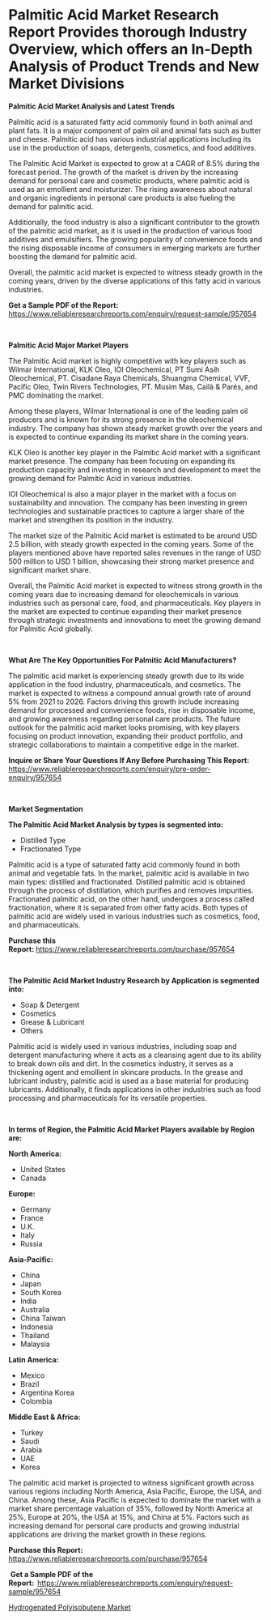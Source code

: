 <p><h1>Palmitic Acid Market Research Report Provides thorough Industry Overview, which offers an In-Depth Analysis of Product Trends and New Market Divisions</h1></p><p><strong>Palmitic Acid Market Analysis and Latest Trends</strong></p>
<p><p>Palmitic acid is a saturated fatty acid commonly found in both animal and plant fats. It is a major component of palm oil and animal fats such as butter and cheese. Palmitic acid has various industrial applications including its use in the production of soaps, detergents, cosmetics, and food additives.</p><p>The Palmitic Acid Market is expected to grow at a CAGR of 8.5% during the forecast period. The growth of the market is driven by the increasing demand for personal care and cosmetic products, where palmitic acid is used as an emollient and moisturizer. The rising awareness about natural and organic ingredients in personal care products is also fueling the demand for palmitic acid.</p><p>Additionally, the food industry is also a significant contributor to the growth of the palmitic acid market, as it is used in the production of various food additives and emulsifiers. The growing popularity of convenience foods and the rising disposable income of consumers in emerging markets are further boosting the demand for palmitic acid.</p><p>Overall, the palmitic acid market is expected to witness steady growth in the coming years, driven by the diverse applications of this fatty acid in various industries.</p></p>
<p><strong>Get a Sample PDF of the Report:&nbsp;</strong> <a href="https://www.reliableresearchreports.com/enquiry/request-sample/957654">https://www.reliableresearchreports.com/enquiry/request-sample/957654</a></p>
<p>&nbsp;</p>
<p><strong>Palmitic Acid Major Market Players</strong></p>
<p><p>The Palmitic Acid market is highly competitive with key players such as Wilmar International, KLK Oleo, IOI Oleochemical, PT Sumi Asih Oleochemical, PT. Cisadane Raya Chemicals, Shuangma Chemical, VVF, Pacific Oleo, Twin Rivers Technologies, PT. Musim Mas, Cailà & Parés, and PMC dominating the market. </p><p>Among these players, Wilmar International is one of the leading palm oil producers and is known for its strong presence in the oleochemical industry. The company has shown steady market growth over the years and is expected to continue expanding its market share in the coming years. </p><p>KLK Oleo is another key player in the Palmitic Acid market with a significant market presence. The company has been focusing on expanding its production capacity and investing in research and development to meet the growing demand for Palmitic Acid in various industries.</p><p>IOI Oleochemical is also a major player in the market with a focus on sustainability and innovation. The company has been investing in green technologies and sustainable practices to capture a larger share of the market and strengthen its position in the industry.</p><p>The market size of the Palmitic Acid market is estimated to be around USD 2.5 billion, with steady growth expected in the coming years. Some of the players mentioned above have reported sales revenues in the range of USD 500 million to USD 1 billion, showcasing their strong market presence and significant market share.</p><p>Overall, the Palmitic Acid market is expected to witness strong growth in the coming years due to increasing demand for oleochemicals in various industries such as personal care, food, and pharmaceuticals. Key players in the market are expected to continue expanding their market presence through strategic investments and innovations to meet the growing demand for Palmitic Acid globally.</p></p>
<p>&nbsp;</p>
<p><strong>What Are The Key Opportunities For Palmitic Acid Manufacturers?</strong></p>
<p><p>The palmitic acid market is experiencing steady growth due to its wide application in the food industry, pharmaceuticals, and cosmetics. The market is expected to witness a compound annual growth rate of around 5% from 2021 to 2026. Factors driving this growth include increasing demand for processed and convenience foods, rise in disposable income, and growing awareness regarding personal care products. The future outlook for the palmitic acid market looks promising, with key players focusing on product innovation, expanding their product portfolio, and strategic collaborations to maintain a competitive edge in the market.</p></p>
<p><strong>Inquire or Share Your Questions If Any Before Purchasing This Report:</strong> <a href="https://www.reliableresearchreports.com/enquiry/pre-order-enquiry/957654">https://www.reliableresearchreports.com/enquiry/pre-order-enquiry/957654</a></p>
<p>&nbsp;</p>
<p><strong>Market Segmentation</strong></p>
<p><strong>The Palmitic Acid Market Analysis by types is segmented into:</strong></p>
<p><ul><li>Distilled Type</li><li>Fractionated Type</li></ul></p>
<p><p>Palmitic acid is a type of saturated fatty acid commonly found in both animal and vegetable fats. In the market, palmitic acid is available in two main types: distilled and fractionated. Distilled palmitic acid is obtained through the process of distillation, which purifies and removes impurities. Fractionated palmitic acid, on the other hand, undergoes a process called fractionation, where it is separated from other fatty acids. Both types of palmitic acid are widely used in various industries such as cosmetics, food, and pharmaceuticals.</p></p>
<p><strong>Purchase this Report:&nbsp;</strong><a href="https://www.reliableresearchreports.com/purchase/957654">https://www.reliableresearchreports.com/purchase/957654</a></p>
<p>&nbsp;</p>
<p><strong>The Palmitic Acid Market Industry Research by Application is segmented into:</strong></p>
<p><ul><li>Soap & Detergent</li><li>Cosmetics</li><li>Grease & Lubricant</li><li>Others</li></ul></p>
<p><p>Palmitic acid is widely used in various industries, including soap and detergent manufacturing where it acts as a cleansing agent due to its ability to break down oils and dirt. In the cosmetics industry, it serves as a thickening agent and emollient in skincare products. In the grease and lubricant industry, palmitic acid is used as a base material for producing lubricants. Additionally, it finds applications in other industries such as food processing and pharmaceuticals for its versatile properties.</p></p>
<p>&nbsp;</p>
<p><strong>In terms of Region, the Palmitic Acid Market Players available by Region are:</strong></p>
<p>
    <p> <strong> North America: </strong>
        <ul>
            <li>United States</li>
            <li>Canada</li>
        </ul>
        </p> 
    <p> <strong> Europe: </strong>
        <ul>
            <li>Germany</li>
            <li>France</li>
            <li>U.K.</li>
            <li>Italy</li>
            <li>Russia</li>
        </ul>
        </p> 
    <p> <strong> Asia-Pacific: </strong>
        <ul>
            <li>China</li>
            <li>Japan</li>
            <li>South Korea</li>
            <li>India</li>
            <li>Australia</li>
            <li>China Taiwan</li>
            <li>Indonesia</li>
            <li>Thailand</li>
            <li>Malaysia</li>
        </ul>
        </p> 
    <p> <strong> Latin America: </strong>
        <ul>
            <li>Mexico</li>
            <li>Brazil</li>
            <li>Argentina Korea</li>
            <li>Colombia</li>
        </ul>
        </p> 
    <p> <strong> Middle East & Africa: </strong>
        <ul>
            <li>Turkey</li>
            <li>Saudi</li>
            <li>Arabia</li>
            <li>UAE</li>
            <li>Korea</li>
        </ul>
    </p>
    </p>
<p><p>The palmitic acid market is projected to witness significant growth across various regions including North America, Asia Pacific, Europe, the USA, and China. Among these, Asia Pacific is expected to dominate the market with a market share percentage valuation of 35%, followed by North America at 25%, Europe at 20%, the USA at 15%, and China at 5%. Factors such as increasing demand for personal care products and growing industrial applications are driving the market growth in these regions.</p></p>
<p><strong>Purchase this Report: </strong><a href="https://www.reliableresearchreports.com/purchase/957654">https://www.reliableresearchreports.com/purchase/957654</a></p>
<p>&nbsp;<strong>Get a Sample PDF of the Report:&nbsp;&nbsp;</strong><a href="https://www.reliableresearchreports.com/enquiry/request-sample/957654">https://www.reliableresearchreports.com/enquiry/request-sample/957654</a></p>
<p><strong></strong></p>
<p><p><a href="https://gamy-alyssum-396.notion.site/Hydrogenated-Polyisobutene-Market-Analysis-and-Market-Size-Global-Industry-Overview-Market-Segment-e2cc091b0c4143429a65a750e1fa92f5">Hydrogenated Polyisobutene Market</a></p></p>